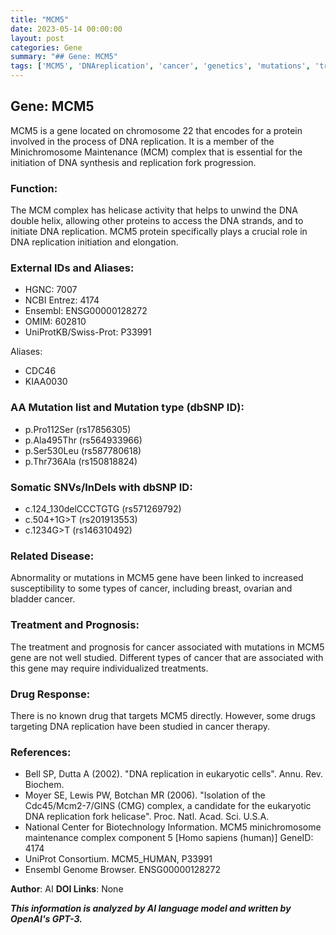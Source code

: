 ```yaml
---
title: "MCM5"
date: 2023-05-14 00:00:00
layout: post
categories: Gene
summary: "## Gene: MCM5"
tags: ['MCM5', 'DNAreplication', 'cancer', 'genetics', 'mutations', 'treatment', 'drugresponse', 'biotechnology']
---
```


## Gene: MCM5

MCM5 is a gene located on chromosome 22 that encodes for a protein involved in the process of DNA replication. It is a member of the Minichromosome Maintenance (MCM) complex that is essential for the initiation of DNA synthesis and replication fork progression.

### Function:
The MCM complex has helicase activity that helps to unwind the DNA double helix, allowing other proteins to access the DNA strands, and to initiate DNA replication. MCM5 protein specifically plays a crucial role in DNA replication initiation and elongation.

### External IDs and Aliases:
- HGNC: 7007
- NCBI Entrez: 4174
- Ensembl: ENSG00000128272
- OMIM: 602810
- UniProtKB/Swiss-Prot: P33991

Aliases:
- CDC46
- KIAA0030

### AA Mutation list and Mutation type (dbSNP ID):
- p.Pro112Ser (rs17856305)
- p.Ala495Thr (rs564933966)
- p.Ser530Leu (rs587780618)
- p.Thr736Ala (rs150818824)

### Somatic SNVs/InDels with dbSNP ID:
- c.124_130delCCCTGTG (rs571269792)
- c.504+1G>T (rs201913553)
- c.1234G>T (rs146310492)

### Related Disease:
Abnormality or mutations in MCM5 gene have been linked to increased susceptibility to some types of cancer, including breast, ovarian and bladder cancer.

### Treatment and Prognosis:
The treatment and prognosis for cancer associated with mutations in MCM5 gene are not well studied. Different types of cancer that are associated with this gene may require individualized treatments.

### Drug Response:
There is no known drug that targets MCM5 directly. However, some drugs targeting DNA replication have been studied in cancer therapy.

### References:
- Bell SP, Dutta A (2002). "DNA replication in eukaryotic cells". Annu. Rev. Biochem.
- Moyer SE, Lewis PW, Botchan MR (2006). "Isolation of the Cdc45/Mcm2-7/GINS (CMG) complex, a candidate for the eukaryotic DNA replication fork helicase". Proc. Natl. Acad. Sci. U.S.A.
- National Center for Biotechnology Information. MCM5 minichromosome maintenance complex component 5 [Homo sapiens (human)] GeneID: 4174
- UniProt Consortium. MCM5_HUMAN, P33991
- Ensembl Genome Browser. ENSG00000128272

**Author**: AI
**DOI Links**: None

**_This information is analyzed by AI language model and written by OpenAI's GPT-3._**